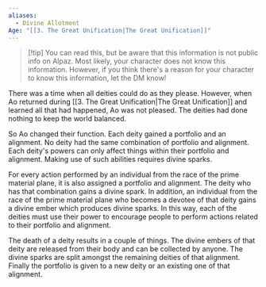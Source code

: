 ```yaml
---
aliases:
  - Divine Allotment
Age: "[[3. The Great Unification|The Great Unification]]"
---
```

> [!tip] You can read this, but be aware that this information is not public info on Alpaz. 
> Most likely, your character does not know this information. However, if you think there's a reason for your character to know this information, let the DM know!

There was a time when all deities could do as they please. However, when Ao returned during [[3. The Great Unification|The Great Unification]] and learned all that had happened, Ao was not pleased. The deities had done nothing to keep the world balanced. 

So Ao changed their function. Each deity gained a portfolio and an alignment. No deity had the same combination of portfolio and alignment. Each deity's powers can only affect things within their portfolio and alignment. Making use of such abilities requires divine sparks.

For every action performed by an individual from the race of the prime material plane, it is also assigned a portfolio and alignment. The deity who has that combination gains a divine spark. In addition, an individual from the race of the prime material plane who becomes a devotee of that deity gains a divine ember which produces divine sparks. In this way, each of the deities must use their power to encourage people to perform actions related to their portfolio and alignment.

The death of a deity results in a couple of things. The divine embers of that deity are released from their body and can be collected by anyone. The divine sparks are split amongst the remaining deities of that alignment. Finally the portfolio is given to a new deity or an existing one of that alignment.